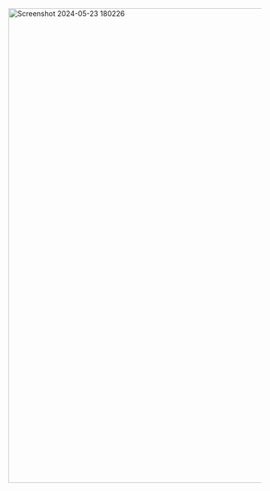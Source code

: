 <img width="945" alt="Screenshot 2024-05-23 180226" src="https://github.com/VinaySingh1045/Netflix-clone/assets/157957914/b592d78e-220f-4c77-b79b-a70076f98bc3">
